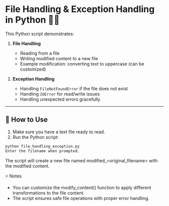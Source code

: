 # File Handling & Exception Handling in Python 📝🐍

This Python script demonstrates:

1. **File Handling**  
   - Reading from a file  
   - Writing modified content to a new file  
   - Example modification: converting text to uppercase (can be customized)  

2. **Exception Handling**  
   - Handling `FileNotFoundError` if the file does not exist  
   - Handling `IOError` for read/write issues  
   - Handling unexpected errors gracefully  

---

## 🚀 How to Use

1. Make sure you have a text file ready to read.  
2. Run the Python script:

```bash
python file_handling_exception.py
Enter the filename when prompted.
```
The script will create a new file named modified_<original_filename> with the modified content.

⚡ Notes
- You can customize the modify_content() function to apply different transformations to the file content.
- The script ensures safe file operations with proper error handling.
